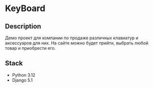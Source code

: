 # KeyBoard

## Description
Демо проект для компании по продаже различных клавиатур и аксессуаров для них. На сайте можно будет прийти, выбрать любой товар и приобрести его. 

## Stack 
- Python 3.12
- Django 5.1